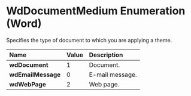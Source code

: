 
# WdDocumentMedium Enumeration (Word)

Specifies the type of document to which you are applying a theme.



|**Name**|**Value**|**Description**|
|:-----|:-----|:-----|
| **wdDocument**|1|Document.|
| **wdEmailMessage**|0|E-mail message.|
| **wdWebPage**|2|Web page.|
